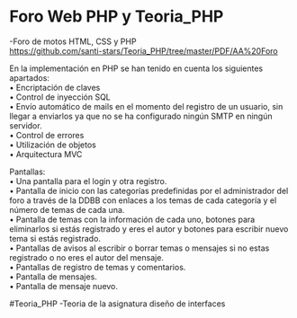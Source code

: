 # Foro Web PHP y Teoria_PHP

-Foro de motos HTML, CSS y PHP\
https://github.com/santi-stars/Teoria_PHP/tree/master/PDF/AA%20Foro 

En la implementación en PHP se han tenido en cuenta los siguientes apartados:\
• Encriptación de claves\
• Control de inyección SQL\
• Envío automático de mails en el momento del registro de un usuario, sin llegar a enviarlos ya que no se ha configurado ningún SMTP en ningún servidor.\
• Control de errores\
• Utilización de objetos\
• Arquitectura MVC

Pantallas:\
• Una pantalla para el login y otra registro.\
• Pantalla de inicio con las categorías predefinidas por el administrador del foro a través de la DDBB con enlaces a los temas de cada categoría y el número de temas de cada una.\
• Pantalla de temas con la información de cada uno, botones para eliminarlos si estás registrado y eres el autor y botones para escribir nuevo tema si estás registrado.\
• Pantallas de avisos al escribir o borrar temas o mensajes si no estas registrado o no eres el autor del mensaje.\
• Pantallas de registro de temas y comentarios.\
• Pantalla de mensajes.\
• Pantalla de mensaje nuevo.

#Teoria_PHP
-Teoria de la asignatura diseño de interfaces
